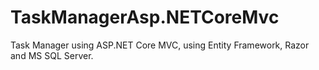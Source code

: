 # TaskManagerAsp.NETCoreMvc

Task Manager using ASP.NET Core MVC, using Entity Framework, Razor and MS SQL Server.
